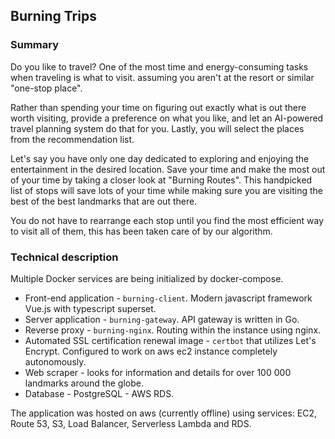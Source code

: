 ## Burning Trips

### Summary

Do you like to travel? One of the most time and energy-consuming tasks when traveling is what to visit. assuming you aren't at the resort or similar "one-stop place". 

Rather than spending your time on figuring out exactly what is out there worth visiting, provide a preference on what you like, and let an AI-powered travel planning system do that for you. Lastly, you will select the places from the recommendation list.

Let's say you have only one day dedicated to exploring and enjoying the entertainment in the desired location. Save your time and make the most out of your time by taking a closer look at "Burning Routes". This handpicked list of stops will save lots of your time while making sure you are visiting the best of the best landmarks that are out there.

You do not have to rearrange each stop until you find the most efficient way to visit all of them, this has been taken care of by our algorithm.


### Technical description

Multiple Docker services are being initialized by docker-compose.

- Front-end application - `burning-client`. Modern javascript framework Vue.js with typescript superset.
- Server application - `burning-gateway`. API gateway is written in Go.
- Reverse proxy - `burning-nginx`. Routing within the instance using nginx.
- Automated SSL certification renewal image - `certbot` that utilizes Let's Encrypt. Configured to work on aws ec2 instance completely autonomously.
- Web scraper - looks for information and details for over 100 000 landmarks around the globe.
- Database - PostgreSQL - AWS RDS.

The application was hosted on aws (currently offline) using services: EC2, Route 53, S3, Load Balancer, Serverless Lambda and RDS.

